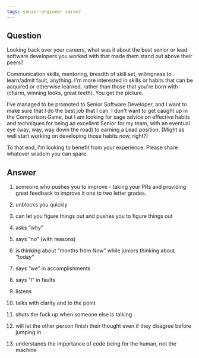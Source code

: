 ```yaml
---
tags: senior-engineer career
---
```


## Question
Looking back over your careers, what was it about the best senior or lead software developers you worked with that made them stand out above their peers?

Communication skills, mentoring, breadth of skill set, willingness to learn/admit fault, anything. I'm more interested in skills or habits that can be acquired or otherwise learned, rather than those that you're born with (charm, winning looks, great teeth). You get the picture.

I've managed to be promoted to Senior Software Developer, and I want to make sure that I do the best job that I can. I don't want to get caught up in the Comparison Game, but I am looking for sage advice on effective habits and techniques for being an excellent Senior for my team, with an eventual eye (way, way, way down the road) to earning a Lead position. (Might as well start working on developing those habits now, right?)

To that end, I'm looking to benefit from your experience. Please share whatever wisdom you can spare.

## Answer

1) someone who pushes you to improve - taking your PRs and providing great feedback to improve it one to two letter grades.

2) unblocks you quickly

3) can let you figure things out and pushes you to figure things out

4) asks “why”

5) says “no” (with reasons)

6) is thinking about “months from Now” while juniors thinking about “today”

7) says “we” in accomplishments

8) says “I” in faults

9) listens

10) talks with clarity and to the point

11) shuts the fuck up when someone else is talking

12) will let the other person finish their thought even if they disagree before jumping in

13) understands the importance of code being for the human, not the machine